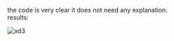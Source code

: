 the code is very clear it does not need any explanation.<br />
results:

![xd3](https://user-images.githubusercontent.com/29736473/140759209-6cf49740-0aec-4f23-a138-dfdab3c5e1ef.png)
